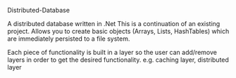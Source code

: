 Distributed-Database

A distributed database written in .Net
This is a continuation of an existing project.
Allows you to create basic objects (Arrays, Lists, HashTables) which are immediately persisted to a file system.

Each piece of functionality is built in a layer so the user can add/remove layers in order to get the desired functionality. e.g. caching layer, distributed layer
